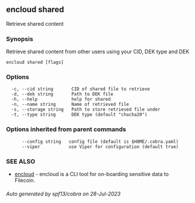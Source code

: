 ## encloud shared

Retrieve shared content

### Synopsis

Retrieve shared content from other users using your CID, DEK type and DEK

```
encloud shared [flags]
```

### Options

```
  -c, --cid string       CID of shared file to retrieve
  -d, --dek string       Path to DEK file
  -h, --help             help for shared
  -n, --name string      Name of retrieved file
  -s, --storage string   Path to store retrieved file under
  -t, --type string      DEK type (default "chacha20")
```

### Options inherited from parent commands

```
      --config string   config file (default is $HOME/.cobra.yaml)
      --viper           use Viper for configuration (default true)
```

### SEE ALSO

* [encloud](encloud.md)	 - encloud is a CLI tool for on-boarding sensitive data to Filecoin.

###### Auto generated by spf13/cobra on 28-Jul-2023
